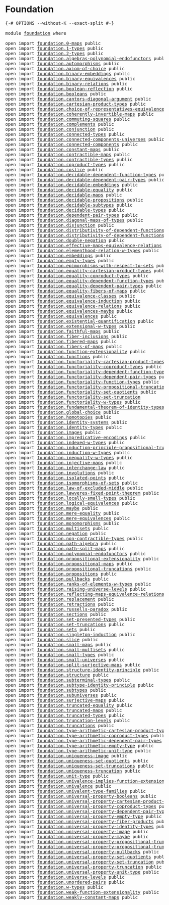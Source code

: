 # Foundation

<pre class="Agda"><a id="23" class="Symbol">{-#</a> <a id="27" class="Keyword">OPTIONS</a> <a id="35" class="Pragma">--without-K</a> <a id="47" class="Pragma">--exact-split</a> <a id="61" class="Symbol">#-}</a>

<a id="66" class="Keyword">module</a> <a id="73" href="foundation.html" class="Module">foundation</a> <a id="84" class="Keyword">where</a>

<a id="91" class="Keyword">open</a> <a id="96" class="Keyword">import</a> <a id="103" href="foundation.0-maps.html" class="Module">foundation.0-maps</a> <a id="121" class="Keyword">public</a>
<a id="128" class="Keyword">open</a> <a id="133" class="Keyword">import</a> <a id="140" href="foundation.1-types.html" class="Module">foundation.1-types</a> <a id="159" class="Keyword">public</a>
<a id="166" class="Keyword">open</a> <a id="171" class="Keyword">import</a> <a id="178" href="foundation.2-types.html" class="Module">foundation.2-types</a> <a id="197" class="Keyword">public</a>
<a id="204" class="Keyword">open</a> <a id="209" class="Keyword">import</a> <a id="216" href="foundation.algebras-polynomial-endofunctors.html" class="Module">foundation.algebras-polynomial-endofunctors</a> <a id="260" class="Keyword">public</a>
<a id="267" class="Keyword">open</a> <a id="272" class="Keyword">import</a> <a id="279" href="foundation.automorphisms.html" class="Module">foundation.automorphisms</a> <a id="304" class="Keyword">public</a>
<a id="311" class="Keyword">open</a> <a id="316" class="Keyword">import</a> <a id="323" href="foundation.axiom-of-choice.html" class="Module">foundation.axiom-of-choice</a> <a id="350" class="Keyword">public</a>
<a id="357" class="Keyword">open</a> <a id="362" class="Keyword">import</a> <a id="369" href="foundation.binary-embeddings.html" class="Module">foundation.binary-embeddings</a> <a id="398" class="Keyword">public</a>
<a id="405" class="Keyword">open</a> <a id="410" class="Keyword">import</a> <a id="417" href="foundation.binary-equivalences.html" class="Module">foundation.binary-equivalences</a> <a id="448" class="Keyword">public</a>
<a id="455" class="Keyword">open</a> <a id="460" class="Keyword">import</a> <a id="467" href="foundation.binary-relations.html" class="Module">foundation.binary-relations</a> <a id="495" class="Keyword">public</a>
<a id="502" class="Keyword">open</a> <a id="507" class="Keyword">import</a> <a id="514" href="foundation.boolean-reflection.html" class="Module">foundation.boolean-reflection</a> <a id="544" class="Keyword">public</a>
<a id="551" class="Keyword">open</a> <a id="556" class="Keyword">import</a> <a id="563" href="foundation.booleans.html" class="Module">foundation.booleans</a> <a id="583" class="Keyword">public</a>
<a id="590" class="Keyword">open</a> <a id="595" class="Keyword">import</a> <a id="602" href="foundation.cantors-diagonal-argument.html" class="Module">foundation.cantors-diagonal-argument</a> <a id="639" class="Keyword">public</a>
<a id="646" class="Keyword">open</a> <a id="651" class="Keyword">import</a> <a id="658" href="foundation.cartesian-product-types.html" class="Module">foundation.cartesian-product-types</a> <a id="693" class="Keyword">public</a>
<a id="700" class="Keyword">open</a> <a id="705" class="Keyword">import</a> <a id="712" href="foundation.choice-of-representatives-equivalence-relation.html" class="Module">foundation.choice-of-representatives-equivalence-relation</a> <a id="770" class="Keyword">public</a>
<a id="777" class="Keyword">open</a> <a id="782" class="Keyword">import</a> <a id="789" href="foundation.coherently-invertible-maps.html" class="Module">foundation.coherently-invertible-maps</a> <a id="827" class="Keyword">public</a>
<a id="834" class="Keyword">open</a> <a id="839" class="Keyword">import</a> <a id="846" href="foundation.commuting-squares.html" class="Module">foundation.commuting-squares</a> <a id="875" class="Keyword">public</a>
<a id="882" class="Keyword">open</a> <a id="887" class="Keyword">import</a> <a id="894" href="foundation.complements.html" class="Module">foundation.complements</a> <a id="917" class="Keyword">public</a>
<a id="924" class="Keyword">open</a> <a id="929" class="Keyword">import</a> <a id="936" href="foundation.conjunction.html" class="Module">foundation.conjunction</a> <a id="959" class="Keyword">public</a>
<a id="966" class="Keyword">open</a> <a id="971" class="Keyword">import</a> <a id="978" href="foundation.connected-types.html" class="Module">foundation.connected-types</a> <a id="1005" class="Keyword">public</a>
<a id="1012" class="Keyword">open</a> <a id="1017" class="Keyword">import</a> <a id="1024" href="foundation.connected-components-universes.html" class="Module">foundation.connected-components-universes</a> <a id="1066" class="Keyword">public</a>
<a id="1073" class="Keyword">open</a> <a id="1078" class="Keyword">import</a> <a id="1085" href="foundation.connected-components.html" class="Module">foundation.connected-components</a> <a id="1117" class="Keyword">public</a>
<a id="1124" class="Keyword">open</a> <a id="1129" class="Keyword">import</a> <a id="1136" href="foundation.constant-maps.html" class="Module">foundation.constant-maps</a> <a id="1161" class="Keyword">public</a>
<a id="1168" class="Keyword">open</a> <a id="1173" class="Keyword">import</a> <a id="1180" href="foundation.contractible-maps.html" class="Module">foundation.contractible-maps</a> <a id="1209" class="Keyword">public</a>
<a id="1216" class="Keyword">open</a> <a id="1221" class="Keyword">import</a> <a id="1228" href="foundation.contractible-types.html" class="Module">foundation.contractible-types</a> <a id="1258" class="Keyword">public</a>
<a id="1265" class="Keyword">open</a> <a id="1270" class="Keyword">import</a> <a id="1277" href="foundation.coproduct-types.html" class="Module">foundation.coproduct-types</a> <a id="1304" class="Keyword">public</a>
<a id="1311" class="Keyword">open</a> <a id="1316" class="Keyword">import</a> <a id="1323" href="foundation.coslice.html" class="Module">foundation.coslice</a> <a id="1342" class="Keyword">public</a>
<a id="1349" class="Keyword">open</a> <a id="1354" class="Keyword">import</a> <a id="1361" href="foundation.decidable-dependent-function-types.html" class="Module">foundation.decidable-dependent-function-types</a> <a id="1407" class="Keyword">public</a>
<a id="1414" class="Keyword">open</a> <a id="1419" class="Keyword">import</a> <a id="1426" href="foundation.decidable-dependent-pair-types.html" class="Module">foundation.decidable-dependent-pair-types</a> <a id="1468" class="Keyword">public</a>
<a id="1475" class="Keyword">open</a> <a id="1480" class="Keyword">import</a> <a id="1487" href="foundation.decidable-embeddings.html" class="Module">foundation.decidable-embeddings</a> <a id="1519" class="Keyword">public</a>
<a id="1526" class="Keyword">open</a> <a id="1531" class="Keyword">import</a> <a id="1538" href="foundation.decidable-equality.html" class="Module">foundation.decidable-equality</a> <a id="1568" class="Keyword">public</a>
<a id="1575" class="Keyword">open</a> <a id="1580" class="Keyword">import</a> <a id="1587" href="foundation.decidable-maps.html" class="Module">foundation.decidable-maps</a> <a id="1613" class="Keyword">public</a>
<a id="1620" class="Keyword">open</a> <a id="1625" class="Keyword">import</a> <a id="1632" href="foundation.decidable-propositions.html" class="Module">foundation.decidable-propositions</a> <a id="1666" class="Keyword">public</a>
<a id="1673" class="Keyword">open</a> <a id="1678" class="Keyword">import</a> <a id="1685" href="foundation.decidable-subtypes.html" class="Module">foundation.decidable-subtypes</a> <a id="1715" class="Keyword">public</a>
<a id="1722" class="Keyword">open</a> <a id="1727" class="Keyword">import</a> <a id="1734" href="foundation.decidable-types.html" class="Module">foundation.decidable-types</a> <a id="1761" class="Keyword">public</a>
<a id="1768" class="Keyword">open</a> <a id="1773" class="Keyword">import</a> <a id="1780" href="foundation.dependent-pair-types.html" class="Module">foundation.dependent-pair-types</a> <a id="1812" class="Keyword">public</a>
<a id="1819" class="Keyword">open</a> <a id="1824" class="Keyword">import</a> <a id="1831" href="foundation.diagonal-maps-of-types.html" class="Module">foundation.diagonal-maps-of-types</a> <a id="1865" class="Keyword">public</a>
<a id="1872" class="Keyword">open</a> <a id="1877" class="Keyword">import</a> <a id="1884" href="foundation.disjunction.html" class="Module">foundation.disjunction</a> <a id="1907" class="Keyword">public</a>
<a id="1914" class="Keyword">open</a> <a id="1919" class="Keyword">import</a> <a id="1926" href="foundation.distributivity-of-dependent-functions-over-coproduct-types.html" class="Module">foundation.distributivity-of-dependent-functions-over-coproduct-types</a> <a id="1996" class="Keyword">public</a>
<a id="2003" class="Keyword">open</a> <a id="2008" class="Keyword">import</a> <a id="2015" href="foundation.distributivity-of-dependent-functions-over-dependent-pairs.html" class="Module">foundation.distributivity-of-dependent-functions-over-dependent-pairs</a> <a id="2085" class="Keyword">public</a>
<a id="2092" class="Keyword">open</a> <a id="2097" class="Keyword">import</a> <a id="2104" href="foundation.double-negation.html" class="Module">foundation.double-negation</a> <a id="2131" class="Keyword">public</a>
<a id="2138" class="Keyword">open</a> <a id="2143" class="Keyword">import</a> <a id="2150" href="foundation.effective-maps-equivalence-relations.html" class="Module">foundation.effective-maps-equivalence-relations</a> <a id="2198" class="Keyword">public</a>
<a id="2205" class="Keyword">open</a> <a id="2210" class="Keyword">import</a> <a id="2217" href="foundation.elementhood-relation-w-types.html" class="Module">foundation.elementhood-relation-w-types</a> <a id="2257" class="Keyword">public</a>
<a id="2264" class="Keyword">open</a> <a id="2269" class="Keyword">import</a> <a id="2276" href="foundation.embeddings.html" class="Module">foundation.embeddings</a> <a id="2298" class="Keyword">public</a>
<a id="2305" class="Keyword">open</a> <a id="2310" class="Keyword">import</a> <a id="2317" href="foundation.empty-types.html" class="Module">foundation.empty-types</a> <a id="2340" class="Keyword">public</a>
<a id="2347" class="Keyword">open</a> <a id="2352" class="Keyword">import</a> <a id="2359" href="foundation.epimorphisms-with-respect-to-sets.html" class="Module">foundation.epimorphisms-with-respect-to-sets</a> <a id="2404" class="Keyword">public</a>
<a id="2411" class="Keyword">open</a> <a id="2416" class="Keyword">import</a> <a id="2423" href="foundation.equality-cartesian-product-types.html" class="Module">foundation.equality-cartesian-product-types</a> <a id="2467" class="Keyword">public</a>
<a id="2474" class="Keyword">open</a> <a id="2479" class="Keyword">import</a> <a id="2486" href="foundation.equality-coproduct-types.html" class="Module">foundation.equality-coproduct-types</a> <a id="2522" class="Keyword">public</a>
<a id="2529" class="Keyword">open</a> <a id="2534" class="Keyword">import</a> <a id="2541" href="foundation.equality-dependent-function-types.html" class="Module">foundation.equality-dependent-function-types</a> <a id="2586" class="Keyword">public</a>
<a id="2593" class="Keyword">open</a> <a id="2598" class="Keyword">import</a> <a id="2605" href="foundation.equality-dependent-pair-types.html" class="Module">foundation.equality-dependent-pair-types</a> <a id="2646" class="Keyword">public</a>
<a id="2653" class="Keyword">open</a> <a id="2658" class="Keyword">import</a> <a id="2665" href="foundation.equality-fibers-of-maps.html" class="Module">foundation.equality-fibers-of-maps</a> <a id="2700" class="Keyword">public</a>
<a id="2707" class="Keyword">open</a> <a id="2712" class="Keyword">import</a> <a id="2719" href="foundation.equivalence-classes.html" class="Module">foundation.equivalence-classes</a> <a id="2750" class="Keyword">public</a>
<a id="2757" class="Keyword">open</a> <a id="2762" class="Keyword">import</a> <a id="2769" href="foundation.equivalence-induction.html" class="Module">foundation.equivalence-induction</a> <a id="2802" class="Keyword">public</a>
<a id="2809" class="Keyword">open</a> <a id="2814" class="Keyword">import</a> <a id="2821" href="foundation.equivalence-relations.html" class="Module">foundation.equivalence-relations</a> <a id="2854" class="Keyword">public</a>
<a id="2861" class="Keyword">open</a> <a id="2866" class="Keyword">import</a> <a id="2873" href="foundation.equivalences-maybe.html" class="Module">foundation.equivalences-maybe</a> <a id="2903" class="Keyword">public</a>
<a id="2910" class="Keyword">open</a> <a id="2915" class="Keyword">import</a> <a id="2922" href="foundation.equivalences.html" class="Module">foundation.equivalences</a> <a id="2946" class="Keyword">public</a>
<a id="2953" class="Keyword">open</a> <a id="2958" class="Keyword">import</a> <a id="2965" href="foundation.existential-quantification.html" class="Module">foundation.existential-quantification</a> <a id="3003" class="Keyword">public</a>
<a id="3010" class="Keyword">open</a> <a id="3015" class="Keyword">import</a> <a id="3022" href="foundation.extensional-w-types.html" class="Module">foundation.extensional-w-types</a> <a id="3053" class="Keyword">public</a>
<a id="3060" class="Keyword">open</a> <a id="3065" class="Keyword">import</a> <a id="3072" href="foundation.faithful-maps.html" class="Module">foundation.faithful-maps</a> <a id="3097" class="Keyword">public</a>
<a id="3104" class="Keyword">open</a> <a id="3109" class="Keyword">import</a> <a id="3116" href="foundation.fiber-inclusions.html" class="Module">foundation.fiber-inclusions</a> <a id="3144" class="Keyword">public</a>
<a id="3151" class="Keyword">open</a> <a id="3156" class="Keyword">import</a> <a id="3163" href="foundation.fibered-maps.html" class="Module">foundation.fibered-maps</a> <a id="3187" class="Keyword">public</a>
<a id="3194" class="Keyword">open</a> <a id="3199" class="Keyword">import</a> <a id="3206" href="foundation.fibers-of-maps.html" class="Module">foundation.fibers-of-maps</a> <a id="3232" class="Keyword">public</a>
<a id="3239" class="Keyword">open</a> <a id="3244" class="Keyword">import</a> <a id="3251" href="foundation.function-extensionality.html" class="Module">foundation.function-extensionality</a> <a id="3286" class="Keyword">public</a>
<a id="3293" class="Keyword">open</a> <a id="3298" class="Keyword">import</a> <a id="3305" href="foundation.functions.html" class="Module">foundation.functions</a> <a id="3326" class="Keyword">public</a>
<a id="3333" class="Keyword">open</a> <a id="3338" class="Keyword">import</a> <a id="3345" href="foundation.functoriality-cartesian-product-types.html" class="Module">foundation.functoriality-cartesian-product-types</a> <a id="3394" class="Keyword">public</a>
<a id="3401" class="Keyword">open</a> <a id="3406" class="Keyword">import</a> <a id="3413" href="foundation.functoriality-coproduct-types.html" class="Module">foundation.functoriality-coproduct-types</a> <a id="3454" class="Keyword">public</a>
<a id="3461" class="Keyword">open</a> <a id="3466" class="Keyword">import</a> <a id="3473" href="foundation.functoriality-dependent-function-types.html" class="Module">foundation.functoriality-dependent-function-types</a> <a id="3523" class="Keyword">public</a>
<a id="3530" class="Keyword">open</a> <a id="3535" class="Keyword">import</a> <a id="3542" href="foundation.functoriality-dependent-pair-types.html" class="Module">foundation.functoriality-dependent-pair-types</a> <a id="3588" class="Keyword">public</a>
<a id="3595" class="Keyword">open</a> <a id="3600" class="Keyword">import</a> <a id="3607" href="foundation.functoriality-function-types.html" class="Module">foundation.functoriality-function-types</a> <a id="3647" class="Keyword">public</a>
<a id="3654" class="Keyword">open</a> <a id="3659" class="Keyword">import</a> <a id="3666" href="foundation.functoriality-propositional-truncation.html" class="Module">foundation.functoriality-propositional-truncation</a> <a id="3716" class="Keyword">public</a>
<a id="3723" class="Keyword">open</a> <a id="3728" class="Keyword">import</a> <a id="3735" href="foundation.functoriality-set-quotients.html" class="Module">foundation.functoriality-set-quotients</a> <a id="3774" class="Keyword">public</a>
<a id="3781" class="Keyword">open</a> <a id="3786" class="Keyword">import</a> <a id="3793" href="foundation.functoriality-set-truncation.html" class="Module">foundation.functoriality-set-truncation</a>
<a id="3833" class="Keyword">open</a> <a id="3838" class="Keyword">import</a> <a id="3845" href="foundation.functoriality-w-types.html" class="Module">foundation.functoriality-w-types</a> <a id="3878" class="Keyword">public</a>
<a id="3885" class="Keyword">open</a> <a id="3890" class="Keyword">import</a> <a id="3897" href="foundation.fundamental-theorem-of-identity-types.html" class="Module">foundation.fundamental-theorem-of-identity-types</a> <a id="3946" class="Keyword">public</a>
<a id="3953" class="Keyword">open</a> <a id="3958" class="Keyword">import</a> <a id="3965" href="foundation.global-choice.html" class="Module">foundation.global-choice</a> <a id="3990" class="Keyword">public</a>
<a id="3997" class="Keyword">open</a> <a id="4002" class="Keyword">import</a> <a id="4009" href="foundation.homotopies.html" class="Module">foundation.homotopies</a> <a id="4031" class="Keyword">public</a>
<a id="4038" class="Keyword">open</a> <a id="4043" class="Keyword">import</a> <a id="4050" href="foundation.identity-systems.html" class="Module">foundation.identity-systems</a> <a id="4078" class="Keyword">public</a>
<a id="4085" class="Keyword">open</a> <a id="4090" class="Keyword">import</a> <a id="4097" href="foundation.identity-types.html" class="Module">foundation.identity-types</a> <a id="4123" class="Keyword">public</a>
<a id="4130" class="Keyword">open</a> <a id="4135" class="Keyword">import</a> <a id="4142" href="foundation.images.html" class="Module">foundation.images</a> <a id="4160" class="Keyword">public</a>
<a id="4167" class="Keyword">open</a> <a id="4172" class="Keyword">import</a> <a id="4179" href="foundation.impredicative-encodings.html" class="Module">foundation.impredicative-encodings</a> <a id="4214" class="Keyword">public</a>
<a id="4221" class="Keyword">open</a> <a id="4226" class="Keyword">import</a> <a id="4233" href="foundation.indexed-w-types.html" class="Module">foundation.indexed-w-types</a> <a id="4260" class="Keyword">public</a>
<a id="4267" class="Keyword">open</a> <a id="4272" class="Keyword">import</a> <a id="4279" href="foundation.induction-principle-propositional-truncation.html" class="Module">foundation.induction-principle-propositional-truncation</a> <a id="4335" class="Keyword">public</a>
<a id="4342" class="Keyword">open</a> <a id="4347" class="Keyword">import</a> <a id="4354" href="foundation.induction-w-types.html" class="Module">foundation.induction-w-types</a> <a id="4383" class="Keyword">public</a>
<a id="4390" class="Keyword">open</a> <a id="4395" class="Keyword">import</a> <a id="4402" href="foundation.inequality-w-types.html" class="Module">foundation.inequality-w-types</a> <a id="4432" class="Keyword">public</a>
<a id="4439" class="Keyword">open</a> <a id="4444" class="Keyword">import</a> <a id="4451" href="foundation.injective-maps.html" class="Module">foundation.injective-maps</a> <a id="4477" class="Keyword">public</a>
<a id="4484" class="Keyword">open</a> <a id="4489" class="Keyword">import</a> <a id="4496" href="foundation.interchange-law.html" class="Module">foundation.interchange-law</a> <a id="4523" class="Keyword">public</a>
<a id="4530" class="Keyword">open</a> <a id="4535" class="Keyword">import</a> <a id="4542" href="foundation.involutions.html" class="Module">foundation.involutions</a> <a id="4565" class="Keyword">public</a>
<a id="4572" class="Keyword">open</a> <a id="4577" class="Keyword">import</a> <a id="4584" href="foundation.isolated-points.html" class="Module">foundation.isolated-points</a> <a id="4611" class="Keyword">public</a>
<a id="4618" class="Keyword">open</a> <a id="4623" class="Keyword">import</a> <a id="4630" href="foundation.isomorphisms-of-sets.html" class="Module">foundation.isomorphisms-of-sets</a> <a id="4662" class="Keyword">public</a>
<a id="4669" class="Keyword">open</a> <a id="4674" class="Keyword">import</a> <a id="4681" href="foundation.law-of-excluded-middle.html" class="Module">foundation.law-of-excluded-middle</a> <a id="4715" class="Keyword">public</a>
<a id="4722" class="Keyword">open</a> <a id="4727" class="Keyword">import</a> <a id="4734" href="foundation.lawveres-fixed-point-theorem.html" class="Module">foundation.lawveres-fixed-point-theorem</a> <a id="4774" class="Keyword">public</a>
<a id="4781" class="Keyword">open</a> <a id="4786" class="Keyword">import</a> <a id="4793" href="foundation.locally-small-types.html" class="Module">foundation.locally-small-types</a> <a id="4824" class="Keyword">public</a>
<a id="4831" class="Keyword">open</a> <a id="4836" class="Keyword">import</a> <a id="4843" href="foundation.logical-equivalences.html" class="Module">foundation.logical-equivalences</a> <a id="4875" class="Keyword">public</a>
<a id="4882" class="Keyword">open</a> <a id="4887" class="Keyword">import</a> <a id="4894" href="foundation.maybe.html" class="Module">foundation.maybe</a> <a id="4911" class="Keyword">public</a>
<a id="4918" class="Keyword">open</a> <a id="4923" class="Keyword">import</a> <a id="4930" href="foundation.mere-equality.html" class="Module">foundation.mere-equality</a> <a id="4955" class="Keyword">public</a>
<a id="4962" class="Keyword">open</a> <a id="4967" class="Keyword">import</a> <a id="4974" href="foundation.mere-equivalences.html" class="Module">foundation.mere-equivalences</a> <a id="5003" class="Keyword">public</a>
<a id="5010" class="Keyword">open</a> <a id="5015" class="Keyword">import</a> <a id="5022" href="foundation.monomorphisms.html" class="Module">foundation.monomorphisms</a> <a id="5047" class="Keyword">public</a>
<a id="5054" class="Keyword">open</a> <a id="5059" class="Keyword">import</a> <a id="5066" href="foundation.multisets.html" class="Module">foundation.multisets</a> <a id="5087" class="Keyword">public</a>
<a id="5094" class="Keyword">open</a> <a id="5099" class="Keyword">import</a> <a id="5106" href="foundation.negation.html" class="Module">foundation.negation</a> <a id="5126" class="Keyword">public</a>
<a id="5133" class="Keyword">open</a> <a id="5138" class="Keyword">import</a> <a id="5145" href="foundation.non-contractible-types.html" class="Module">foundation.non-contractible-types</a> <a id="5179" class="Keyword">public</a>
<a id="5186" class="Keyword">open</a> <a id="5191" class="Keyword">import</a> <a id="5198" href="foundation.path-algebra.html" class="Module">foundation.path-algebra</a> <a id="5222" class="Keyword">public</a>
<a id="5229" class="Keyword">open</a> <a id="5234" class="Keyword">import</a> <a id="5241" href="foundation.path-split-maps.html" class="Module">foundation.path-split-maps</a> <a id="5268" class="Keyword">public</a>
<a id="5275" class="Keyword">open</a> <a id="5280" class="Keyword">import</a> <a id="5287" href="foundation.polynomial-endofunctors.html" class="Module">foundation.polynomial-endofunctors</a> <a id="5322" class="Keyword">public</a>
<a id="5329" class="Keyword">open</a> <a id="5334" class="Keyword">import</a> <a id="5341" href="foundation.propositional-extensionality.html" class="Module">foundation.propositional-extensionality</a> <a id="5381" class="Keyword">public</a>
<a id="5388" class="Keyword">open</a> <a id="5393" class="Keyword">import</a> <a id="5400" href="foundation.propositional-maps.html" class="Module">foundation.propositional-maps</a> <a id="5430" class="Keyword">public</a>
<a id="5437" class="Keyword">open</a> <a id="5442" class="Keyword">import</a> <a id="5449" href="foundation.propositional-truncations.html" class="Module">foundation.propositional-truncations</a> <a id="5486" class="Keyword">public</a>
<a id="5493" class="Keyword">open</a> <a id="5498" class="Keyword">import</a> <a id="5505" href="foundation.propositions.html" class="Module">foundation.propositions</a> <a id="5529" class="Keyword">public</a>
<a id="5536" class="Keyword">open</a> <a id="5541" class="Keyword">import</a> <a id="5548" href="foundation.pullbacks.html" class="Module">foundation.pullbacks</a> <a id="5569" class="Keyword">public</a>
<a id="5576" class="Keyword">open</a> <a id="5581" class="Keyword">import</a> <a id="5588" href="foundation.ranks-of-elements-w-types.html" class="Module">foundation.ranks-of-elements-w-types</a> <a id="5625" class="Keyword">public</a>
<a id="5632" class="Keyword">open</a> <a id="5637" class="Keyword">import</a> <a id="5644" href="foundation.raising-universe-levels.html" class="Module">foundation.raising-universe-levels</a> <a id="5679" class="Keyword">public</a>
<a id="5686" class="Keyword">open</a> <a id="5691" class="Keyword">import</a> <a id="5698" href="foundation.reflecting-maps-equivalence-relations.html" class="Module">foundation.reflecting-maps-equivalence-relations</a> <a id="5747" class="Keyword">public</a>
<a id="5754" class="Keyword">open</a> <a id="5759" class="Keyword">import</a> <a id="5766" href="foundation.replacement.html" class="Module">foundation.replacement</a> <a id="5789" class="Keyword">public</a>
<a id="5796" class="Keyword">open</a> <a id="5801" class="Keyword">import</a> <a id="5808" href="foundation.retractions.html" class="Module">foundation.retractions</a> <a id="5831" class="Keyword">public</a>
<a id="5838" class="Keyword">open</a> <a id="5843" class="Keyword">import</a> <a id="5850" href="foundation.russells-paradox.html" class="Module">foundation.russells-paradox</a> <a id="5878" class="Keyword">public</a>
<a id="5885" class="Keyword">open</a> <a id="5890" class="Keyword">import</a> <a id="5897" href="foundation.sections.html" class="Module">foundation.sections</a> <a id="5917" class="Keyword">public</a>
<a id="5924" class="Keyword">open</a> <a id="5929" class="Keyword">import</a> <a id="5936" href="foundation.set-presented-types.html" class="Module">foundation.set-presented-types</a> <a id="5967" class="Keyword">public</a>
<a id="5974" class="Keyword">open</a> <a id="5979" class="Keyword">import</a> <a id="5986" href="foundation.set-truncations.html" class="Module">foundation.set-truncations</a> <a id="6013" class="Keyword">public</a>
<a id="6020" class="Keyword">open</a> <a id="6025" class="Keyword">import</a> <a id="6032" href="foundation.sets.html" class="Module">foundation.sets</a> <a id="6048" class="Keyword">public</a>
<a id="6055" class="Keyword">open</a> <a id="6060" class="Keyword">import</a> <a id="6067" href="foundation.singleton-induction.html" class="Module">foundation.singleton-induction</a> <a id="6098" class="Keyword">public</a>
<a id="6105" class="Keyword">open</a> <a id="6110" class="Keyword">import</a> <a id="6117" href="foundation.slice.html" class="Module">foundation.slice</a> <a id="6134" class="Keyword">public</a>
<a id="6141" class="Keyword">open</a> <a id="6146" class="Keyword">import</a> <a id="6153" href="foundation.small-maps.html" class="Module">foundation.small-maps</a> <a id="6175" class="Keyword">public</a>
<a id="6182" class="Keyword">open</a> <a id="6187" class="Keyword">import</a> <a id="6194" href="foundation.small-multisets.html" class="Module">foundation.small-multisets</a> <a id="6221" class="Keyword">public</a>
<a id="6228" class="Keyword">open</a> <a id="6233" class="Keyword">import</a> <a id="6240" href="foundation.small-types.html" class="Module">foundation.small-types</a> <a id="6263" class="Keyword">public</a>
<a id="6270" class="Keyword">open</a> <a id="6275" class="Keyword">import</a> <a id="6282" href="foundation.small-universes.html" class="Module">foundation.small-universes</a> <a id="6309" class="Keyword">public</a>
<a id="6316" class="Keyword">open</a> <a id="6321" class="Keyword">import</a> <a id="6328" href="foundation.split-surjective-maps.html" class="Module">foundation.split-surjective-maps</a> <a id="6361" class="Keyword">public</a>
<a id="6368" class="Keyword">open</a> <a id="6373" class="Keyword">import</a> <a id="6380" href="foundation.structure-identity-principle.html" class="Module">foundation.structure-identity-principle</a> <a id="6420" class="Keyword">public</a>
<a id="6427" class="Keyword">open</a> <a id="6432" class="Keyword">import</a> <a id="6439" href="foundation.structure.html" class="Module">foundation.structure</a> <a id="6460" class="Keyword">public</a>
<a id="6467" class="Keyword">open</a> <a id="6472" class="Keyword">import</a> <a id="6479" href="foundation.subterminal-types.html" class="Module">foundation.subterminal-types</a> <a id="6508" class="Keyword">public</a>
<a id="6515" class="Keyword">open</a> <a id="6520" class="Keyword">import</a> <a id="6527" href="foundation.subtype-identity-principle.html" class="Module">foundation.subtype-identity-principle</a> <a id="6565" class="Keyword">public</a>
<a id="6572" class="Keyword">open</a> <a id="6577" class="Keyword">import</a> <a id="6584" href="foundation.subtypes.html" class="Module">foundation.subtypes</a> <a id="6604" class="Keyword">public</a>
<a id="6611" class="Keyword">open</a> <a id="6616" class="Keyword">import</a> <a id="6623" href="foundation.subuniverses.html" class="Module">foundation.subuniverses</a> <a id="6647" class="Keyword">public</a>
<a id="6654" class="Keyword">open</a> <a id="6659" class="Keyword">import</a> <a id="6666" href="foundation.surjective-maps.html" class="Module">foundation.surjective-maps</a> <a id="6693" class="Keyword">public</a>
<a id="6700" class="Keyword">open</a> <a id="6705" class="Keyword">import</a> <a id="6712" href="foundation.truncated-equality.html" class="Module">foundation.truncated-equality</a> <a id="6742" class="Keyword">public</a>
<a id="6749" class="Keyword">open</a> <a id="6754" class="Keyword">import</a> <a id="6761" href="foundation.truncated-maps.html" class="Module">foundation.truncated-maps</a> <a id="6787" class="Keyword">public</a>
<a id="6794" class="Keyword">open</a> <a id="6799" class="Keyword">import</a> <a id="6806" href="foundation.truncated-types.html" class="Module">foundation.truncated-types</a> <a id="6833" class="Keyword">public</a>
<a id="6840" class="Keyword">open</a> <a id="6845" class="Keyword">import</a> <a id="6852" href="foundation.truncation-levels.html" class="Module">foundation.truncation-levels</a> <a id="6881" class="Keyword">public</a>
<a id="6888" class="Keyword">open</a> <a id="6893" class="Keyword">import</a> <a id="6900" href="foundation.truncations.html" class="Module">foundation.truncations</a> <a id="6923" class="Keyword">public</a>
<a id="6930" class="Keyword">open</a> <a id="6935" class="Keyword">import</a> <a id="6942" href="foundation.type-arithmetic-cartesian-product-types.html" class="Module">foundation.type-arithmetic-cartesian-product-types</a> <a id="6993" class="Keyword">public</a>
<a id="7000" class="Keyword">open</a> <a id="7005" class="Keyword">import</a> <a id="7012" href="foundation.type-arithmetic-coproduct-types.html" class="Module">foundation.type-arithmetic-coproduct-types</a> <a id="7055" class="Keyword">public</a>
<a id="7062" class="Keyword">open</a> <a id="7067" class="Keyword">import</a> <a id="7074" href="foundation.type-arithmetic-dependent-pair-types.html" class="Module">foundation.type-arithmetic-dependent-pair-types</a> <a id="7122" class="Keyword">public</a>
<a id="7129" class="Keyword">open</a> <a id="7134" class="Keyword">import</a> <a id="7141" href="foundation.type-arithmetic-empty-type.html" class="Module">foundation.type-arithmetic-empty-type</a> <a id="7179" class="Keyword">public</a>
<a id="7186" class="Keyword">open</a> <a id="7191" class="Keyword">import</a> <a id="7198" href="foundation.type-arithmetic-unit-type.html" class="Module">foundation.type-arithmetic-unit-type</a> <a id="7235" class="Keyword">public</a>
<a id="7242" class="Keyword">open</a> <a id="7247" class="Keyword">import</a> <a id="7254" href="foundation.uniqueness-image.html" class="Module">foundation.uniqueness-image</a> <a id="7282" class="Keyword">public</a>
<a id="7289" class="Keyword">open</a> <a id="7294" class="Keyword">import</a> <a id="7301" href="foundation.uniqueness-set-quotients.html" class="Module">foundation.uniqueness-set-quotients</a> <a id="7337" class="Keyword">public</a>
<a id="7344" class="Keyword">open</a> <a id="7349" class="Keyword">import</a> <a id="7356" href="foundation.uniqueness-set-truncations.html" class="Module">foundation.uniqueness-set-truncations</a> <a id="7394" class="Keyword">public</a>
<a id="7401" class="Keyword">open</a> <a id="7406" class="Keyword">import</a> <a id="7413" href="foundation.uniqueness-truncation.html" class="Module">foundation.uniqueness-truncation</a> <a id="7446" class="Keyword">public</a>
<a id="7453" class="Keyword">open</a> <a id="7458" class="Keyword">import</a> <a id="7465" href="foundation.unit-type.html" class="Module">foundation.unit-type</a> <a id="7486" class="Keyword">public</a>
<a id="7493" class="Keyword">open</a> <a id="7498" class="Keyword">import</a> <a id="7505" href="foundation.univalence-implies-function-extensionality.html" class="Module">foundation.univalence-implies-function-extensionality</a> <a id="7559" class="Keyword">public</a>
<a id="7566" class="Keyword">open</a> <a id="7571" class="Keyword">import</a> <a id="7578" href="foundation.univalence.html" class="Module">foundation.univalence</a> <a id="7600" class="Keyword">public</a>
<a id="7607" class="Keyword">open</a> <a id="7612" class="Keyword">import</a> <a id="7619" href="foundation.univalent-type-families.html" class="Module">foundation.univalent-type-families</a> <a id="7654" class="Keyword">public</a>
<a id="7661" class="Keyword">open</a> <a id="7666" class="Keyword">import</a> <a id="7673" href="foundation.universal-property-booleans.html" class="Module">foundation.universal-property-booleans</a> <a id="7712" class="Keyword">public</a>
<a id="7719" class="Keyword">open</a> <a id="7724" class="Keyword">import</a> <a id="7731" href="foundation.universal-property-cartesian-product-types.html" class="Module">foundation.universal-property-cartesian-product-types</a> <a id="7785" class="Keyword">public</a>
<a id="7792" class="Keyword">open</a> <a id="7797" class="Keyword">import</a> <a id="7804" href="foundation.universal-property-coproduct-types.html" class="Module">foundation.universal-property-coproduct-types</a> <a id="7850" class="Keyword">public</a>
<a id="7857" class="Keyword">open</a> <a id="7862" class="Keyword">import</a> <a id="7869" href="foundation.universal-property-dependent-pair-types.html" class="Module">foundation.universal-property-dependent-pair-types</a> <a id="7920" class="Keyword">public</a>
<a id="7927" class="Keyword">open</a> <a id="7932" class="Keyword">import</a> <a id="7939" href="foundation.universal-property-empty-type.html" class="Module">foundation.universal-property-empty-type</a> <a id="7980" class="Keyword">public</a>
<a id="7987" class="Keyword">open</a> <a id="7992" class="Keyword">import</a> <a id="7999" href="foundation.universal-property-fiber-products.html" class="Module">foundation.universal-property-fiber-products</a> <a id="8044" class="Keyword">public</a>
<a id="8051" class="Keyword">open</a> <a id="8056" class="Keyword">import</a> <a id="8063" href="foundation.universal-property-identity-types.html" class="Module">foundation.universal-property-identity-types</a> <a id="8108" class="Keyword">public</a>
<a id="8115" class="Keyword">open</a> <a id="8120" class="Keyword">import</a> <a id="8127" href="foundation.universal-property-image.html" class="Module">foundation.universal-property-image</a> <a id="8163" class="Keyword">public</a>
<a id="8170" class="Keyword">open</a> <a id="8175" class="Keyword">import</a> <a id="8182" href="foundation.universal-property-maybe.html" class="Module">foundation.universal-property-maybe</a> <a id="8218" class="Keyword">public</a>
<a id="8225" class="Keyword">open</a> <a id="8230" class="Keyword">import</a> <a id="8237" href="foundation.universal-property-propositional-truncation-into-sets.html" class="Module">foundation.universal-property-propositional-truncation-into-sets</a> <a id="8302" class="Keyword">public</a>
<a id="8309" class="Keyword">open</a> <a id="8314" class="Keyword">import</a> <a id="8321" href="foundation.universal-property-propositional-truncation.html" class="Module">foundation.universal-property-propositional-truncation</a> <a id="8376" class="Keyword">public</a>
<a id="8383" class="Keyword">open</a> <a id="8388" class="Keyword">import</a> <a id="8395" href="foundation.universal-property-pullbacks.html" class="Module">foundation.universal-property-pullbacks</a> <a id="8435" class="Keyword">public</a>
<a id="8442" class="Keyword">open</a> <a id="8447" class="Keyword">import</a> <a id="8454" href="foundation.universal-property-set-quotients.html" class="Module">foundation.universal-property-set-quotients</a> <a id="8498" class="Keyword">public</a>
<a id="8505" class="Keyword">open</a> <a id="8510" class="Keyword">import</a> <a id="8517" href="foundation.universal-property-set-truncation.html" class="Module">foundation.universal-property-set-truncation</a> <a id="8562" class="Keyword">public</a>
<a id="8569" class="Keyword">open</a> <a id="8574" class="Keyword">import</a> <a id="8581" href="foundation.universal-property-truncation.html" class="Module">foundation.universal-property-truncation</a> <a id="8622" class="Keyword">public</a>
<a id="8629" class="Keyword">open</a> <a id="8634" class="Keyword">import</a> <a id="8641" href="foundation.universal-property-unit-type.html" class="Module">foundation.universal-property-unit-type</a> <a id="8681" class="Keyword">public</a>
<a id="8688" class="Keyword">open</a> <a id="8693" class="Keyword">import</a> <a id="8700" href="foundation.universe-levels.html" class="Module">foundation.universe-levels</a> <a id="8727" class="Keyword">public</a>
<a id="8734" class="Keyword">open</a> <a id="8739" class="Keyword">import</a> <a id="8746" href="foundation.unordered-pairs.html" class="Module">foundation.unordered-pairs</a> <a id="8773" class="Keyword">public</a>
<a id="8780" class="Keyword">open</a> <a id="8785" class="Keyword">import</a> <a id="8792" href="foundation.w-types.html" class="Module">foundation.w-types</a> <a id="8811" class="Keyword">public</a>
<a id="8818" class="Keyword">open</a> <a id="8823" class="Keyword">import</a> <a id="8830" href="foundation.weak-function-extensionality.html" class="Module">foundation.weak-function-extensionality</a> <a id="8870" class="Keyword">public</a>
<a id="8877" class="Keyword">open</a> <a id="8882" class="Keyword">import</a> <a id="8889" href="foundation.weakly-constant-maps.html" class="Module">foundation.weakly-constant-maps</a> <a id="8921" class="Keyword">public</a>
</pre>